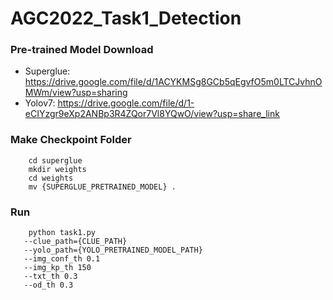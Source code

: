 # AGC2022_Task1_Detection
### Pre-trained Model Download
- Superglue: https://drive.google.com/file/d/1ACYKMSg8GCb5qEgvfO5m0LTCJvhnOMWm/view?usp=sharing
- Yolov7: https://drive.google.com/file/d/1-eCIYzgr9eXp2ANBp3R4ZQor7Vl8YQwO/view?usp=share_link

### Make Checkpoint Folder
``` 
    cd superglue
    mkdir weights
    cd weights
    mv {SUPERGLUE_PRETRAINED_MODEL} .
```

### Run
```
    python task1.py
   --clue_path={CLUE_PATH}
   --yolo_path={YOLO_PRETRAINED_MODEL_PATH}
   --img_conf_th 0.1 
   --img_kp_th 150 
   --txt_th 0.3 
   --od_th 0.3 
```
